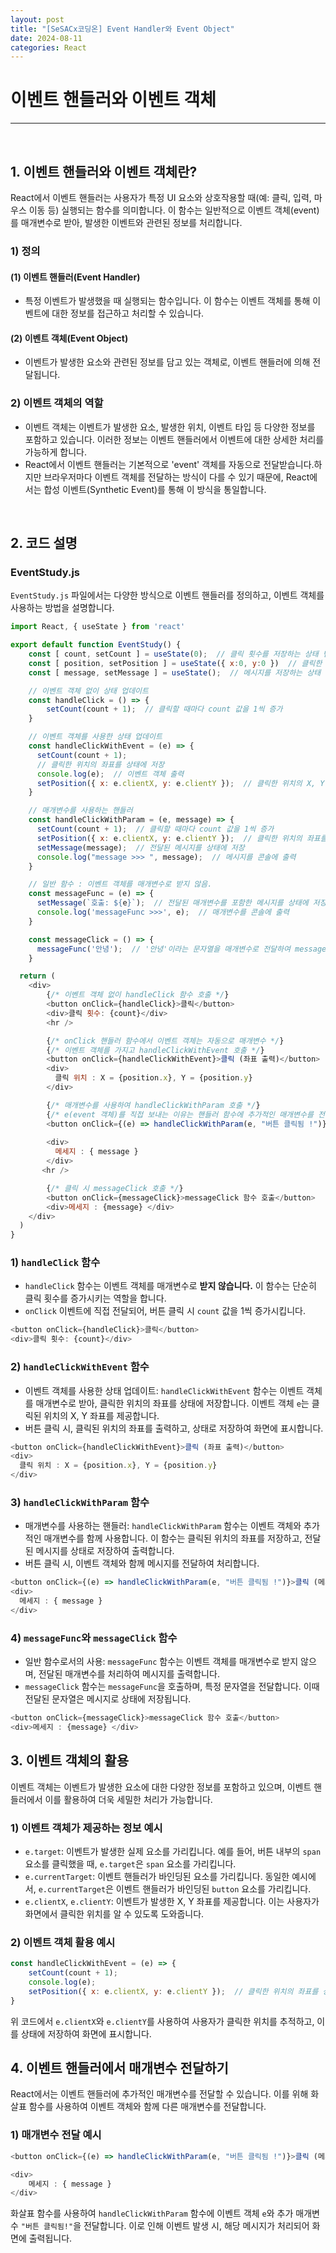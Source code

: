 ```yaml
---
layout: post  
title: "[SeSACx코딩온] Event Handler와 Event Object"  
date: 2024-08-11
categories: React  
---
```


# 이벤트 핸들러와 이벤트 객체

<hr>
<br>

## 1. 이벤트 핸들러와 이벤트 객체란?

React에서 이벤트 핸들러는 사용자가 특정 UI 요소와 상호작용할 때(예: 클릭, 입력, 마우스 이동 등) 실행되는 함수를 의미합니다. 이 함수는 일반적으로 이벤트 객체(event)를 매개변수로 받아, 발생한 이벤트와 관련된 정보를 처리합니다.

### 1) 정의

#### (1) 이벤트 핸들러(Event Handler)
- 특정 이벤트가 발생했을 때 실행되는 함수입니다. 이 함수는 이벤트 객체를 통해 이벤트에 대한 정보를 접근하고 처리할 수 있습니다.

#### (2) 이벤트 객체(Event Object)
- 이벤트가 발생한 요소와 관련된 정보를 담고 있는 객체로, 이벤트 핸들러에 의해 전달됩니다.

### 2) 이벤트 객체의 역할

- 이벤트 객체는 이벤트가 발생한 요소, 발생한 위치, 이벤트 타입 등 다양한 정보를 포함하고 있습니다. 이러한 정보는 이벤트 핸들러에서 이벤트에 대한 상세한 처리를 가능하게 합니다.
- React에서 이벤트 핸들러는 기본적으로 'event' 객체를 자동으로 전달받습니다.하지만 브라우저마다 이벤트 객체를 전달하는 방식이 다를 수 있기 때문에, React에서는 합성 이벤트(Synthetic Event)를 통해 이 방식을 통일합니다.

<br>

## 2. 코드 설명

### EventStudy.js

`EventStudy.js` 파일에서는 다양한 방식으로 이벤트 핸들러를 정의하고, 이벤트 객체를 사용하는 방법을 설명합니다.

```js
import React, { useState } from 'react'

export default function EventStudy() {
    const [ count, setCount ] = useState(0);  // 클릭 횟수를 저장하는 상태 변수
    const [ position, setPosition ] = useState({ x:0, y:0 })  // 클릭한 위치의 좌표를 저장하는 상태 변수
    const [ message, setMessage ] = useState();  // 메시지를 저장하는 상태 변수

    // 이벤트 객체 없이 상태 업데이트
    const handleClick = () => {
        setCount(count + 1);  // 클릭할 때마다 count 값을 1씩 증가
    }

    // 이벤트 객체를 사용한 상태 업데이트
    const handleClickWithEvent = (e) => {
      setCount(count + 1);
      // 클릭한 위치의 좌표를 상태에 저장
      console.log(e);  // 이벤트 객체 출력
      setPosition({ x: e.clientX, y: e.clientY });  // 클릭한 위치의 X, Y 좌표를 상태로 저장
    }

    // 매개변수를 사용하는 핸들러
    const handleClickWithParam = (e, message) => {
      setCount(count + 1);  // 클릭할 때마다 count 값을 1씩 증가
      setPosition({ x: e.clientX, y: e.clientY });  // 클릭한 위치의 좌표를 상태에 저장
      setMessage(message);  // 전달된 메시지를 상태에 저장
      console.log("message >>> ", message);  // 메시지를 콘솔에 출력
    }

    // 일반 함수 : 이벤트 객체를 매개변수로 받지 않음.
    const messageFunc = (e) => {
      setMessage(`호출: ${e}`);  // 전달된 매개변수를 포함한 메시지를 상태에 저장
      console.log('messageFunc >>>', e);  // 매개변수를 콘솔에 출력
    }

    const messageClick = () => {
      messageFunc('안녕');  // '안녕'이라는 문자열을 매개변수로 전달하여 messageFunc 호출
    }

  return (
    <div>
        {/* 이벤트 객체 없이 handleClick 함수 호출 */}
        <button onClick={handleClick}>클릭</button>
        <div>클릭 횟수: {count}</div>
        <hr />

        {/* onClick 핸들러 함수에서 이벤트 객체는 자동으로 매개변수 */}
        {/* 이벤트 객체를 가지고 handleClickWithEvent 호출 */}
        <button onClick={handleClickWithEvent}>클릭 (좌표 출력)</button>
        <div>
          클릭 위치 : X = {position.x}, Y = {position.y}
        </div>

        {/* 매개변수를 사용하여 handleClickWithParam 호출 */}
        {/* e(event 객체)를 직접 보내는 이유는 핸들러 함수에 추가적인 매개변수를 전달하기 위함*/}
        <button onClick={(e) => handleClickWithParam(e, "버튼 클릭됨 !")}>클릭 (메세지 출력)</button>
 
        <div>
          메세지 : { message }
        </div>
       <hr />

        {/* 클릭 시 messageClick 호출 */}
        <button onClick={messageClick}>messageClick 함수 호출</button>
        <div>메세지 : {message} </div>
    </div>
  )
}
```

### 1) `handleClick` 함수

- `handleClick` 함수는 이벤트 객체를 매개변수로 **받지 않습니다.** 이 함수는 단순히 클릭 횟수를 증가시키는 역할을 합니다.
-  `onClick` 이벤트에 직접 전달되어, 버튼 클릭 시 `count` 값을 1씩 증가시킵니다.

```js
<button onClick={handleClick}>클릭</button>
<div>클릭 횟수: {count}</div>
```

### 2) `handleClickWithEvent` 함수

- 이벤트 객체를 사용한 상태 업데이트: `handleClickWithEvent` 함수는 이벤트 객체를 매개변수로 받아, 클릭한 위치의 좌표를 상태에 저장합니다. 이벤트 객체 `e`는 클릭된 위치의 X, Y 좌표를 제공합니다.
-  버튼 클릭 시, 클릭된 위치의 좌표를 출력하고, 상태로 저장하여 화면에 표시합니다.

```js
<button onClick={handleClickWithEvent}>클릭 (좌표 출력)</button>
<div>
  클릭 위치 : X = {position.x}, Y = {position.y}
</div>
```

### 3) `handleClickWithParam` 함수

- 매개변수를 사용하는 핸들러: `handleClickWithParam` 함수는 이벤트 객체와 추가적인 매개변수를 함께 사용합니다. 이 함수는 클릭된 위치의 좌표를 저장하고, 전달된 메시지를 상태로 저장하여 출력합니다.
-  버튼 클릭 시, 이벤트 객체와 함께 메시지를 전달하여 처리합니다.

```js
<button onClick={(e) => handleClickWithParam(e, "버튼 클릭됨 !")}>클릭 (메세지 출력)</button>
<div>
  메세지 : { message }
</div>
```

### 4) `messageFunc`와 `messageClick` 함수

- 일반 함수로서의 사용: `messageFunc` 함수는 이벤트 객체를 매개변수로 받지 않으며, 전달된 매개변수를 처리하여 메시지를 출력합니다.
-  `messageClick` 함수는 `messageFunc`을 호출하며, 특정 문자열을 전달합니다. 이때 전달된 문자열은 메시지로 상태에 저장됩니다.

```js
<button onClick={messageClick}>messageClick 함수 호출</button>
<div>메세지 : {message} </div>
```

## 3. 이벤트 객체의 활용

이벤트 객체는 이벤트가 발생한 요소에 대한 다양한 정보를 포함하고 있으며, 이벤트 핸들러에서 이를 활용하여 더욱 세밀한 처리가 가능합니다.

### 1) 이벤트 객체가 제공하는 정보 예시

- `e.target`: 이벤트가 발생한 실제 요소를 가리킵니다. 예를 들어, 버튼 내부의 `span` 요소를 클릭했을 때, `e.target`은 `span` 요소를 가리킵니다.
- `e.currentTarget`: 이벤트 핸들러가 바인딩된 요소를 가리킵니다. 동일한 예시에서, `e.currentTarget`은 이벤트 핸들러가 바인딩된 `button` 요소를 가리킵니다.
- `e.clientX`, `e.clientY`: 이벤트가 발생한 X, Y 좌표를 제공합니다. 이는 사용자가 화면에서 클릭한 위치를 알 수 있도록 도와줍니다.

### 2) 이벤트 객체 활용 예시

```js
const handleClickWithEvent = (e) => {
    setCount(count + 1);
    console.log(e);
    setPosition({ x: e.clientX, y: e.clientY });  // 클릭한 위치의 좌표를 상태로 저장
}
```

위 코드에서 `e.clientX`와 `e.clientY`를 사용하여 사용자가 클릭한 위치를 추적하고, 이를 상태에 저장하여 화면에 표시합니다.

## 4. 이벤트 핸들러에서 매개변수 전달하기

React에서는 이벤트 핸들러에 추가적인 매개변수를 전달할 수 있습니다. 이를 위해 화살표 함수를 사용하여 이벤트 객체와 함께 다른 매개변수를 전달합니다.

### 1) 매개변수 전달 예시

```js
<button onClick={(e) => handleClickWithParam(e, "버튼 클릭됨 !")}>클릭 (메세지 출력)</button>

<div>
    메세지 : { message }
</div>
```

화살표 함수를 사용하여 `handleClickWithParam` 함수에 이벤트 객체 `e`와 추가 매개변수 `"버튼 클릭됨!"`을 전달합니다. 이로 인해 이벤트 발생 시, 해당 메시지가 처리되어 화면에 출력됩니다.
